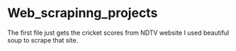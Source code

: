 # Web_scrapinng_projects

The first file just gets the cricket scores from NDTV website I used beautiful soup to scrape that site.
